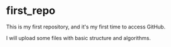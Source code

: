 # first_repo
This is my first repository, and it's my first time to access GitHub.

I will upload some files with basic structure and algorithms.
